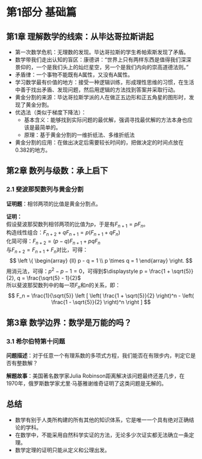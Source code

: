 # 第1部分 基础篇

## 第1章 理解数学的线索：从毕达哥拉斯讲起

- 第一次数学危机：无理数的发现。毕达哥拉斯的学生希帕索斯发现了矛盾。
- 数学带我们走出认知的盲区：康德讲：“世界上只有两样东西是值得我们深深景仰的，一个是我们头上的灿烂星空，另一个是我们内向的崇高道德法则。”
- 矛盾律：一个事物不能既有A属性，又没有A属性。
- 学习数学最有价值的地方：接受一种逻辑训练，形成理性思维的习惯，在生活中善于找出矛盾、发现问题，然后用逻辑的方法找到答案并采取行动。
- 黄金分割的来源：毕达哥拉斯学派的人在做正五边形和正五角星的图形时，发现了黄金分割。
- 优选法（类似于梯度下降法）：
    - 基本含义：能够找到实际问题的最优解，强调寻找最优解的方法本身也应该是最简单的。
    - 原理：基于黄金分割的一维折纸法、多维折纸法
- 黄金分割的应用：在做出决定后需要较长时间的，把做决定的时间点放在0.382的地方。

## 第2章 数列与级数：承上启下

### 2.1 斐波那契数列与黄金分割

**证明题**：相邻两项的比值是黄金分割点。

**证明：**  
假设斐波那契数列相邻两项的比值为$p$，于是有$F_{n+1} = p F_n$。  
构造线性组合：$F_{n+2} + q F_{n+1}= p(F_{n+1} + qF_n)$  
化简可得：$F_{n+2} = (p-q)F_{n+1} + pq F_n$  
与$F_{n+2} = F_{n+1} + F_n$对比，可得：
$$
\left \{ 
    \begin{array} {ll}
    p - q = 1 \\
    p \times q = 1
    \end{array} 
\right.
$$
用消元法，可得：$p^2 - p - 1 = 0$，可得到$\displaystyle p = \frac{1 + \sqrt{5}}{2}, q = \frac{\sqrt{5} - 1}{2}$  
所以斐波那契数列中的每一项$F_n$和$n$的关系，即：
$$
F_n = \frac{1}{\sqrt{5}} \left [ \left( \frac{1 + \sqrt{5}}{2} \right)^n - \left( \frac{1 - \sqrt{5}}{2} \right)^n \right ]
$$

## 第3章 数学边界：数学是万能的吗？

### 3.1 希尔伯特第十问题

**问题描述**：对于任意一个有理系数的多项式方程，我们能否在有限步内，判定它是否有整数解？

**解题故事**：美国著名数学家Julia Robinson距离解决该问题最终还差几步，在1970年，俄罗斯数学家尤里·马基雅谢维奇证明了这类问题是无解的。

## 总结

- 数学有别于人类所构建的所有其他的知识体系，它是唯一一个具有绝对正确结论的学科。
- 在数学中，不能采用自然科学实证的方法，无论多少次证实都无法确立一条定理。
- 数学定理的证明只能从定义和公理出发。